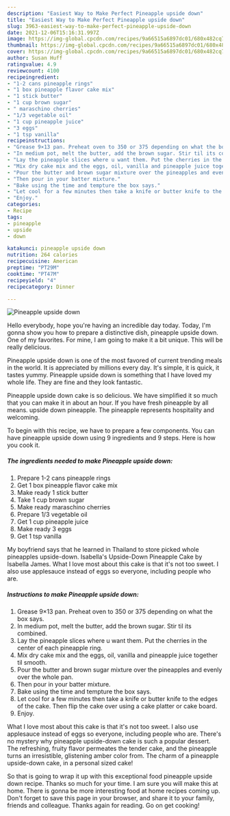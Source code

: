```yaml
---
description: "Easiest Way to Make Perfect Pineapple upside down"
title: "Easiest Way to Make Perfect Pineapple upside down"
slug: 3963-easiest-way-to-make-perfect-pineapple-upside-down
date: 2021-12-06T15:16:31.997Z
image: https://img-global.cpcdn.com/recipes/9a66515a6897dc01/680x482cq70/pineapple-upside-down-recipe-main-photo.jpg
thumbnail: https://img-global.cpcdn.com/recipes/9a66515a6897dc01/680x482cq70/pineapple-upside-down-recipe-main-photo.jpg
cover: https://img-global.cpcdn.com/recipes/9a66515a6897dc01/680x482cq70/pineapple-upside-down-recipe-main-photo.jpg
author: Susan Huff
ratingvalue: 4.9
reviewcount: 4100
recipeingredient:
- "1-2 cans pineapple rings"
- "1 box pineapple flavor cake mix"
- "1 stick butter"
- "1 cup brown sugar"
- " maraschino cherries"
- "1/3 vegetable oil"
- "1 cup pineapple juice"
- "3 eggs"
- "1 tsp vanilla"
recipeinstructions:
- "Grease 9×13 pan. Preheat oven to 350 or 375 depending on what the box says."
- "In medium pot, melt the butter, add the brown sugar. Stir til its combined."
- "Lay the pineapple slices where u want them. Put the cherries in the center of each pineapple ring."
- "Mix dry cake mix and the eggs, oil, vanilla and pineapple juice together til smooth."
- "Pour the butter and brown sugar mixture over the pineapples and evenly over the whole pan."
- "Then pour in your batter mixture."
- "Bake using the time and tempture the box says."
- "Let cool for a few minutes then take a knife or butter knife to the edges of the cake. Then flip the cake over using a cake platter or cake board."
- "Enjoy."
categories:
- Recipe
tags:
- pineapple
- upside
- down

katakunci: pineapple upside down 
nutrition: 264 calories
recipecuisine: American
preptime: "PT29M"
cooktime: "PT47M"
recipeyield: "4"
recipecategory: Dinner

---
```



![Pineapple upside down](https://img-global.cpcdn.com/recipes/9a66515a6897dc01/680x482cq70/pineapple-upside-down-recipe-main-photo.jpg)

Hello everybody, hope you're having an incredible day today. Today, I'm gonna show you how to prepare a distinctive dish, pineapple upside down. One of my favorites. For mine, I am going to make it a bit unique. This will be really delicious.

Pineapple upside down is one of the most favored of current trending meals in the world. It is appreciated by millions every day. It's simple, it is quick, it tastes yummy. Pineapple upside down is something that I have loved my whole life. They are fine and they look fantastic.

Pineapple upside down cake is so delicious. We have simplified it so much that you can make it in about an hour. If you have fresh pineapple by all means. upside down pineapple. The pineapple represents hospitality and welcoming.


To begin with this recipe, we have to prepare a few components. You can have pineapple upside down using 9 ingredients and 9 steps. Here is how you cook it.

<!--inarticleads1-->

##### The ingredients needed to make Pineapple upside down:

1. Prepare 1-2 cans pineapple rings
1. Get 1 box pineapple flavor cake mix
1. Make ready 1 stick butter
1. Take 1 cup brown sugar
1. Make ready  maraschino cherries
1. Prepare 1/3 vegetable oil
1. Get 1 cup pineapple juice
1. Make ready 3 eggs
1. Get 1 tsp vanilla


My boyfriend says that he learned in Thailand to store picked whole pineapples upside-down. Isabella&#39;s Upside-Down Pineapple Cake by Isabella James. What I love most about this cake is that it&#39;s not too sweet. I also use applesauce instead of eggs so everyone, including people who are. 

<!--inarticleads2-->

##### Instructions to make Pineapple upside down:

1. Grease 9×13 pan. Preheat oven to 350 or 375 depending on what the box says.
1. In medium pot, melt the butter, add the brown sugar. Stir til its combined.
1. Lay the pineapple slices where u want them. Put the cherries in the center of each pineapple ring.
1. Mix dry cake mix and the eggs, oil, vanilla and pineapple juice together til smooth.
1. Pour the butter and brown sugar mixture over the pineapples and evenly over the whole pan.
1. Then pour in your batter mixture.
1. Bake using the time and tempture the box says.
1. Let cool for a few minutes then take a knife or butter knife to the edges of the cake. Then flip the cake over using a cake platter or cake board.
1. Enjoy.


What I love most about this cake is that it&#39;s not too sweet. I also use applesauce instead of eggs so everyone, including people who are. There&#39;s no mystery why pineapple upside-down cake is such a popular dessert. The refreshing, fruity flavor permeates the tender cake, and the pineapple turns an irresistible, glistening amber color from. The charm of a pineapple upside-down cake, in a personal sized cake! 

So that is going to wrap it up with this exceptional food pineapple upside down recipe. Thanks so much for your time. I am sure you will make this at home. There is gonna be more interesting food at home recipes coming up. Don't forget to save this page in your browser, and share it to your family, friends and colleague. Thanks again for reading. Go on get cooking!

